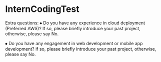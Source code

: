 # InternCodingTest

Extra questions:
⦁	Do you have any experience in cloud deployment (Preferred AWS)? If so, please briefly introduce your past project, otherwise, please say No. 


⦁	Do you have any engagement in web development or mobile app development? if so, please briefly introduce your past project, otherwise, please say No.


